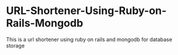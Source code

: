 # URL-Shortener-Using-Ruby-on-Rails-Mongodb
This is a url shortener using ruby on rails and mongodb for database storage
